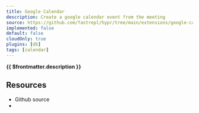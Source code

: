 ```yaml
---
title: Google Calendar
description: Create a google calendar event from the meeting
source: https://github.com/fastrepl/hypr/tree/main/extensions/google-calendar
implemented: false
default: false
cloudOnly: true
plugins: [db]
tags: [calendar]
---
```


<TitleWithContributors :title="$frontmatter.title" />

**{{ $frontmatter.description }}**

<ExtensionTags :frontmatter="$frontmatter" />

## Resources

<ul>
  <li><a :href="$frontmatter.source">Github source</a></li>
  <li v-for="plugin in $frontmatter.plugins"><PluginLink :plugin /></li>
</ul>

